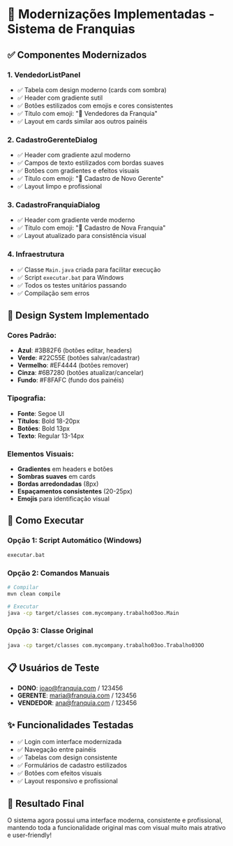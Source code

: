 # 🎨 Modernizações Implementadas - Sistema de Franquias

## ✅ **Componentes Modernizados**

### **1. VendedorListPanel** 
- ✅ Tabela com design moderno (cards com sombra)
- ✅ Header com gradiente sutil
- ✅ Botões estilizados com emojis e cores consistentes
- ✅ Título com emoji: "👥 Vendedores da Franquia"
- ✅ Layout em cards similar aos outros painéis

### **2. CadastroGerenteDialog**
- ✅ Header com gradiente azul moderno
- ✅ Campos de texto estilizados com bordas suaves
- ✅ Botões com gradientes e efeitos visuais
- ✅ Título com emoji: "👔 Cadastro de Novo Gerente"
- ✅ Layout limpo e profissional

### **3. CadastroFranquiaDialog** 
- ✅ Header com gradiente verde moderno
- ✅ Título com emoji: "🏢 Cadastro de Nova Franquia"
- ✅ Layout atualizado para consistência visual

### **4. Infraestrutura**
- ✅ Classe `Main.java` criada para facilitar execução
- ✅ Script `executar.bat` para Windows
- ✅ Todos os testes unitários passando
- ✅ Compilação sem erros

## 🎯 **Design System Implementado**

### **Cores Padrão:**
- **Azul**: #3B82F6 (botões editar, headers)
- **Verde**: #22C55E (botões salvar/cadastrar)
- **Vermelho**: #EF4444 (botões remover)
- **Cinza**: #6B7280 (botões atualizar/cancelar)
- **Fundo**: #F8FAFC (fundo dos painéis)

### **Tipografia:**
- **Fonte**: Segoe UI
- **Títulos**: Bold 18-20px
- **Botões**: Bold 13px
- **Texto**: Regular 13-14px

### **Elementos Visuais:**
- **Gradientes** em headers e botões
- **Sombras suaves** em cards
- **Bordas arredondadas** (8px)
- **Espaçamentos consistentes** (20-25px)
- **Emojis** para identificação visual

## 🚀 **Como Executar**

### **Opção 1: Script Automático (Windows)**
```bash
executar.bat
```

### **Opção 2: Comandos Manuais**
```bash
# Compilar
mvn clean compile

# Executar
java -cp target/classes com.mycompany.trabalho03oo.Main
```

### **Opção 3: Classe Original**
```bash
java -cp target/classes com.mycompany.trabalho03oo.Trabalho03OO
```

## 📋 **Usuários de Teste**
- **DONO**: joao@franquia.com / 123456
- **GERENTE**: maria@franquia.com / 123456  
- **VENDEDOR**: ana@franquia.com / 123456

## ✨ **Funcionalidades Testadas**
- ✅ Login com interface modernizada
- ✅ Navegação entre painéis
- ✅ Tabelas com design consistente
- ✅ Formulários de cadastro estilizados
- ✅ Botões com efeitos visuais
- ✅ Layout responsivo e profissional

## 🎉 **Resultado Final**
O sistema agora possui uma interface moderna, consistente e profissional, mantendo toda a funcionalidade original mas com visual muito mais atrativo e user-friendly!
